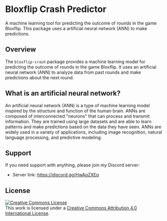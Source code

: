 # Bloxflip Crash Predictor

A machine learning tool for predicting the outcome of rounds in the game Bloxflip. This package uses a artificial neural network (ANN) to make predictions.

## Overview

The `bloxflip-crash` package provides a machine learning model for predicting the outcome of rounds in the game Bloxflip. It uses an artificial neural network (ANN) to analyze data from past rounds and make predictions about the next round.

## What is an artificial neural network?

An artificial neural network (ANN) is a type of machine learning model inspired by the structure and function of the human brain. ANNs are composed of interconnected "neurons" that can process and transmit information. They are trained using large datasets and are able to learn patterns and make predictions based on the data they have seen. ANNs are widely used in a variety of applications, including image recognition, natural language processing, and predictive modeling.

## Support

If you need support with anything, please join my Discord server:

- Server link: https://discord.gg/HwAqZXEp

## License

<a rel="license" href="http://creativecommons.org/licenses/by/4.0/"><img alt="Creative Commons License" style="border-width:0" src="https://i.creativecommons.org/l/by/4.0/80x15.png" /></a><br />This work is licensed under a <a rel="license" href="http://creativecommons.org/licenses/by/4.0/">Creative Commons Attribution 4.0 International License</a>.
